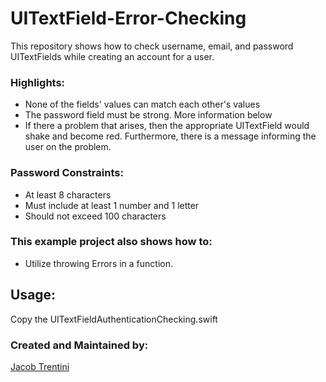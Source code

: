 # UITextField-Error-Checking

This repository shows how to check username, email, and password UITextFields while creating an account for a user.

### Highlights:
- None of the fields' values can match each other's values
- The password field must be strong. More information below
- If there a problem that arises, then the appropriate UITextField would shake and become red. Furthermore, there is a message informing the user on the problem.

### Password Constraints:
- At least 8 characters
- Must include at least 1 number and 1 letter
- Should not exceed 100 characters

### This example project also shows how to:
- Utilize throwing Errors in a function.


## Usage: 

Copy the UITextFieldAuthenticationChecking.swift

### Created and Maintained by:

[Jacob Trentini](https://github.com/Awesomeplayer165)
